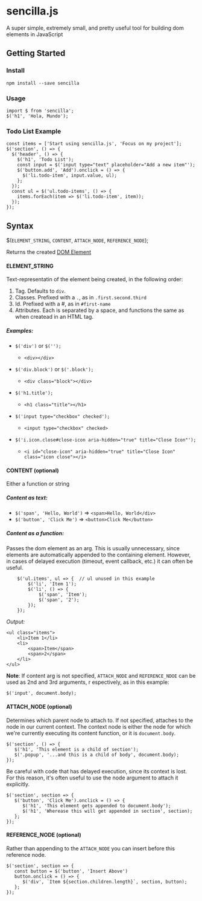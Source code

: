 # sencilla.js
A super simple, extremely small, and pretty useful tool for building dom elements in JavaScript

## Getting Started
### Install
    npm install --save sencilla

### Usage
    import $ from 'sencilla';
    $('h1', 'Hola, Mundo');

### Todo List Example
    const items = ['Start using sencilla.js', 'Focus on my project'];
    $('section', () => {
      $('header', () => {
        $('h1', 'Todo List');
        const input = $('input type="text" placeholder="Add a new item"');
        $('button.add', 'Add').onclick = () => {
          $('li.todo-item', input.value, ul);
        };
      });
      const ul = $('ul.todo-items', () => {
        items.forEach(item => $('li.todo-item', item));
      });
    });

## Syntax
$(`ELEMENT_STRING`, `CONTENT`, `ATTACH_NODE`, `REFERENCE_NODE`);

Returns the created  [DOM Element](https://www.w3schools.com/jsref/dom_obj_all.asp)

#### ELEMENT_STRING
Text-representatin of the element being created, in the following order:
1) Tag. Defaults to `div`.
1) Classes. Prefixed with a `.`, as in `.first.second.third`
1) Id. Prefixed with a #, as in `#first-name`
1) Attributes. Each is separated by a space, and functions the same as when createad in an HTML tag.

##### Examples:
* `$('div')` or `$('');`
    * `<div></div>`

* `$('div.block')` or `$('.block');`
    * `<div class="block"></div>`

* `$('h1.title');`
    * `<h1 class="title"></h1>`

* `$('input type="checkbox" checked');`
    * `<input type="checkbox" checked>`

* `$('i.icon.close#close-icon aria-hidden="true" title="Close Icon"');`
    * `<i id="close-icon" aria-hidden="true" title="Close Icon" class="icon close"></i>`

#### CONTENT (optional)
Either a function or string
##### Content as text:
* `$('span', 'Hello, World')` ⇒ `<span>Hello, World</div>`
* `$('button', 'Click Me')` ⇒ `<button>Click Me</button>`

##### Content as a function:
Passes the dom element as an arg. This is usually unnecessary, since elements are automatically appended to the containing element. However, in cases of delayed execution (timeout, event callback, etc.) it can often be useful.

        $('ul.items', ul => {  // ul unused in this example
            $('li', 'Item 1');
            $('li', () => {
                $('span', 'Item');
                $('span', '2');
            });
        });

*Output:*

    <ul class="items">
        <li>Item 1</li>
        <li>
            <span>Item</span>
            <span>2</span>
        </li>
    </ul>

**Note**:
If content arg is not specified, `ATTACH_NODE` and `REFERENCE_NDOE` can be used as 2nd and 3rd arguments, r espectively, as in this example:

    $('input', document.body);

#### ATTACH_NODE (optional)
Determines which parent node to attach to. If not specified, attaches to the node in our current context. The context node is either the node for which we're currently executing its content function, or it is `document.body`.

    $('section', () => {
       $('h1', 'This element is a child of section');
       $('.popup', '...and this is a child of body', document.body);
    });

Be careful with code that has delayed execution, since its context is lost. For this reason, it's often useful to use the node argument to attach it explicitly.

    $('section', section => {
       $('button', 'Click Me').onclick = () => {
          $('h1', 'This element gets appended to document.body');
          $('h1', 'Wherease this will get appended in section', section);
       };
    });

#### REFERENCE_NODE (optional)
Rather than appending to the `ATTACH_NODE` you can insert before this reference node.

    $('section', section => {
       const button = $('button', 'Insert Above')
       button.onclick = () => {
          $('div', `Item ${section.children.length}`, section, button);
       };
    });
